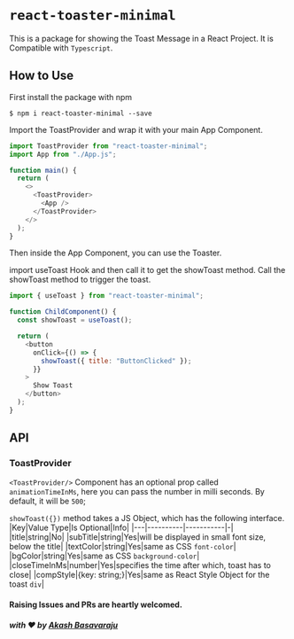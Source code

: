# `react-toaster-minimal`

This is a package for showing the Toast Message in a React Project. It is Compatible with `Typescript`.

## How to Use

First install the package with npm

`$ npm i react-toaster-minimal --save`

Import the ToastProvider and wrap it with your main App Component.

```js
import ToastProvider from "react-toaster-minimal";
import App from "./App.js";

function main() {
  return (
    <>
      <ToastProvider>
        <App />
      </ToastProvider>
    </>
  );
}
```

Then inside the App Component, you can use the Toaster.

import useToast Hook and then call it to get the showToast method. Call the showToast method to trigger the toast.

```js
import { useToast } from "react-toaster-minimal";

function ChildComponent() {
  const showToast = useToast();

  return (
    <button
      onClick={() => {
        showToast({ title: "ButtonClicked" });
      }}
    >
      Show Toast
    </button>
  );
}
```

## API

### ToastProvider

`<ToastProvider/>` Component has an optional prop called `animationTimeInMs`, here you can pass the number in milli seconds. By default, it will be `500`;

`showToast({})` method takes a JS Object, which has the following interface.
|Key|Value Type|Is Optional|Info|
|---|----------|-----------|-|
|title|string|No|
|subTitle|string|Yes|will be displayed in small font size, below the title|
|textColor|string|Yes|same as CSS `font-color`|
|bgColor|string|Yes|same as CSS `background-color`|
|closeTimeInMs|number|Yes|specifies the time after which, toast has to close|
|compStyle|{key: string;}|Yes|same as React Style Object for the toast `div`|

#### Raising Issues and PRs are heartly welcomed.

##### with :heart: by [Akash Basavaraju](https://github.com/akash-basavaraju)

```

```
